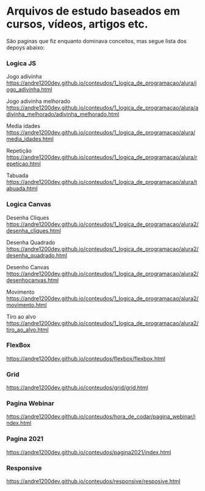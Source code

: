 # Arquivos de estudo baseados em cursos, vídeos, artigos etc.

São paginas que fiz enquanto dominava conceitos, mas segue lista dos depoys abaixo:

### Logica JS

Jogo adivinha
<https://andre1200dev.github.io/conteudos/1_logica_de_programacao/alura/jogo_adivinha.html>

Jogo adivinha melhorado
<https://andre1200dev.github.io/conteudos/1_logica_de_programacao/alura/adivinha_melhorado/adivinha_melhorado.html>

Media idades
<https://andre1200dev.github.io/conteudos/1_logica_de_programacao/alura/media_idades.html>

Repetição
<https://andre1200dev.github.io/conteudos/1_logica_de_programacao/alura/repeticao.html>

Tabuada
<https://andre1200dev.github.io/conteudos/1_logica_de_programacao/alura/tabuada.html>

### Logica Canvas

Desenha Cliques
<https://andre1200dev.github.io/conteudos/1_logica_de_programacao/alura2/desenha_cliques.html>

Desenha Quadrado
<https://andre1200dev.github.io/conteudos/1_logica_de_programacao/alura2/desenha_quadrado.html>

Desenho Canvas
<https://andre1200dev.github.io/conteudos/1_logica_de_programacao/alura2/desenhocanvas.html>

Movimento
<https://andre1200dev.github.io/conteudos/1_logica_de_programacao/alura2/movimento.html>

Tiro ao alvo
<https://andre1200dev.github.io/conteudos/1_logica_de_programacao/alura2/tiro_ao_alvo.html>

### FlexBox

<https://andre1200dev.github.io/conteudos/flexbox/flexbox.html>

### Grid

<https://andre1200dev.github.io/conteudos/grid/grid.html>

### Pagina Webinar

<https://andre1200dev.github.io/conteudos/hora_de_codar/pagina_webinar/index.html>

### Pagina 2021

<https://andre1200dev.github.io/conteudos/pagina2021/index.html>

### Responsive

<https://andre1200dev.github.io/conteudos/responsive/resposive.html>
